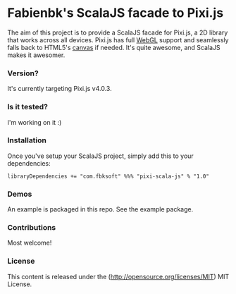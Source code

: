 Fabienbk's ScalaJS facade to Pixi.js
====================================

The aim of this project is to provide a ScalaJS facade for Pixi.js, a 2D library 
that works across all devices.  Pixi.js has full 
[WebGL](https://en.wikipedia.org/wiki/WebGL) support and seamlessly falls back 
to HTML5's [canvas](https://en.wikipedia.org/wiki/Canvas_element) if needed. It's 
quite awesome, and ScalaJS makes it awesomer.

### Version? 

It's currently targeting Pixi.js v4.0.3.

### Is it tested?

I'm working on it :) 

### Installation ###

Once you've setup your ScalaJS project, simply add this to your dependencies:

    libraryDependencies += "com.fbksoft" %%% "pixi-scala-js" % "1.0"

### Demos ###

An example is packaged in this repo. See the example package.

### Contributions ###

Most welcome!

### License ###

This content is released under the (http://opensource.org/licenses/MIT) MIT License.

